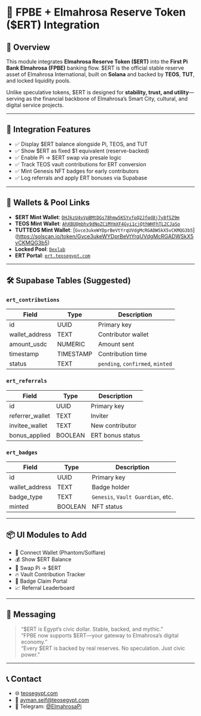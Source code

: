 # 🏦 FPBE + Elmahrosa Reserve Token ($ERT) Integration

## 🔗 Overview

This module integrates **Elmahrosa Reserve Token ($ERT)** into the **First Pi Bank Elmahrosa (FPBE)** banking flow. $ERT is the official stable reserve asset of Elmahrosa International, built on **Solana** and backed by **TEOS**, **TUT**, and locked liquidity pools.

Unlike speculative tokens, $ERT is designed for **stability, trust, and utility**—serving as the financial backbone of Elmahrosa’s Smart City, cultural, and digital service projects.

---

## 🧩 Integration Features

- ✅ Display $ERT balance alongside Pi, TEOS, and TUT
- ✅ Show $ERT as fixed $1 equivalent (reserve-backed)
- ✅ Enable Pi → $ERT swap via presale logic
- ✅ Track TEOS vault contributions for ERT conversion
- ✅ Mint Genesis NFT badges for early contributors
- ✅ Log referrals and apply ERT bonuses via Supabase

---

## 🔐 Wallets & Pool Links

- **$ERT Mint Wallet**: [`DHJkzU4yVpBMtDGs78hmw5KSYvfpQ2Jfqd8j7y8fSZ9m`](https://solscan.io/token/DHJkzU4yVpBMtDGs78hmw5KSYvfpQ2Jfqd8j7y8fSZ9m)  
- **TEOS Mint Wallet**: [`AhXBUQmbhv9dNoZCiMYmXF4Gyi1cjQthWHFhTL2CJaSo`](https://solscan.io/token/AhXBUQmbhv9dNoZCiMYmXF4Gyi1cjQthWHFhTL2CJaSo) 
 - **TUTTEOS Mint Wallet**: [`Gvce3ukeWYDprBeVtYrqUVdgMcRGADWSkX5vCKMQG3b5`]
(https://solscan.io/token/Gvce3ukeWYDprBeVtYrqUVdgMcRGADWSkX5vCKMQG3b5) 
- **Locked Pool**: [`Dexlab`](https://app.dexlab.space/pools/842ViJHy1o3omwLxaVoP4J6EaWPjn2R4uwHh1238FxVB/manage-liquidity)  
- **ERT Portal**: [`ert.teosegypt.com`](https://ert.teosegypt.com)

---

## 🛠 Supabase Tables (Suggested)

### `ert_contributions`
| Field | Type | Description |
|-------|------|-------------|
| id | UUID | Primary key |
| wallet_address | TEXT | Contributor wallet |
| amount_usdc | NUMERIC | Amount sent |
| timestamp | TIMESTAMP | Contribution time |
| status | TEXT | `pending`, `confirmed`, `minted` |

### `ert_referrals`
| Field | Type | Description |
|-------|------|-------------|
| id | UUID | Primary key |
| referrer_wallet | TEXT | Inviter |
| invitee_wallet | TEXT | New contributor |
| bonus_applied | BOOLEAN | ERT bonus status |

### `ert_badges`
| Field | Type | Description |
|-------|------|-------------|
| id | UUID | Primary key |
| wallet_address | TEXT | Badge holder |
| badge_type | TEXT | `Genesis`, `Vault Guardian`, etc. |
| minted | BOOLEAN | NFT status |

---

## 📦 UI Modules to Add

- 🔗 Connect Wallet (Phantom/Solflare)
- 💰 Show $ERT Balance
- 🔄 Swap Pi → $ERT
- 🔥 Vault Contribution Tracker
- 🏅 Badge Claim Portal
- 📈 Referral Leaderboard

---

## 📣 Messaging

> “$ERT is Egypt’s civic dollar. Stable, backed, and mythic.”  
> “FPBE now supports $ERT—your gateway to Elmahrosa’s digital economy.”  
> “Every $ERT is backed by real reserves. No speculation. Just civic power.”

---

## 📞 Contact

- 🌐 [teosegypt.com](https://teosegypt.com)  
- 📩 ayman.seif@teosegypt.com  
- 📲 Telegram: [@ElmahrosaPi](https://t.me/ElmahrosaPi)
